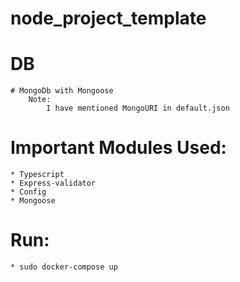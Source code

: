 # node_project_template

# DB
    # MongoDb with Mongoose
        Note: 
            I have mentioned MongoURI in default.json

# Important Modules Used:
    * Typescript
    * Express-validator
    * Config
    * Mongoose

# Run:
    * sudo docker-compose up